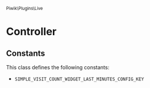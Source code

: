 <small>Piwik\Plugins\Live</small>

Controller
==========


Constants
---------

This class defines the following constants:

- `SIMPLE_VISIT_COUNT_WIDGET_LAST_MINUTES_CONFIG_KEY`
